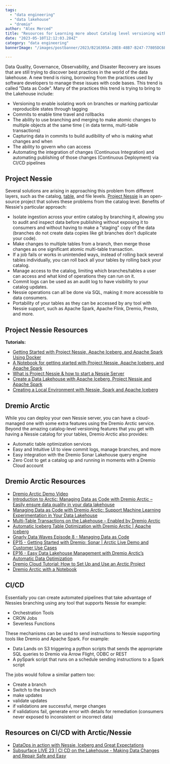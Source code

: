 ```yaml
---
tags:
  - "data engineering"
  - "data lakehouse"
  - "dremio"
author: "Alex Merced"
title: "Resources for Learning more about Catalog level versioning with Project Nessie & Dremio Arctic (Rollbacks, Branching, Tagging and Multi-Table Txns)"
date: "2023-05-10T12:12:03.284Z"
category: "data engineering"
bannerImage: "/images/postbanner/2023/B216305A-28E8-48B7-B247-77805DC6E51D.png"

---
```


Data Quality, Governance, Observability, and Disaster Recovery are issues that are still trying to discover best practices in the world of the data lakehouse. A new trend is rising, borrowing from the practices used by software developers to manage these issues with code bases. This trend is called "Data as Code". Many of the practices this trend is trying to bring to the Lakehouse include:

- Versioning to enable isolating work on branches or marking particular reproducible states through tagging
- Commits to enable time travel and rollbacks
- The ability to use branching and merging to make atomic changes to multiple objects at the same time ( in data terms, multi-table transactions)
- Capturing data in commits to build audibility of who is making what changes and when
- The ability to govern who can access
- Automating the integration of changes (Continuous Integration) and automating publishing of those changes (Continuous Deployment) via CI/CD pipelines

## Project Nessie

Several solutions are arising in approaching this problem from different layers, such as the catalog, [table](https://www.dremio.com/blog/exploring-branch-tags-in-apache-iceberg-using-spark/), and file levels. [Project Nessie](https://projectnessie.org/) is an open-source project that solves these problems from the catalog level. Benefits of Nessie's particular approach:

- Isolate ingestion across your entire catalog by branching it, allowing you to audit and inspect data before publishing without exposing it to consumers and without having to make a "staging" copy of the data (branches do not create data copies like git branches don't duplicate your code).
- Make changes to multiple tables from a branch, then merge those changes as one significant atomic multi-table transaction.
- If a job fails or works in unintended ways, instead of rolling back several tables individually, you can roll back all your tables by rolling back your catalog.
- Manage access to the catalog, limiting which branches/tables a user can access and what kind of operations they can run on it.
- Commit logs can be used as an audit log to have visibility to your catalog updates.
- Nessie operations can all be done via SQL, making it more accessible to data consumers.
- Portability of your tables as they can be accessed by any tool with Nessie support, such as Apache Spark, Apache Flink, Dremio, Presto, and more.

## Project Nessie Resources

**Tutorials:**

- [Getting Started with Project Nessie, Apache Iceberg, and Apache Spark Using Docker](https://www.dremio.com/blog/getting-started-with-project-nessie-apache-iceberg-and-apache-spark-using-docker/)
- [A Notebook for getting started with Project Nessie, Apache Iceberg, and Apache Spark](https://www.dremio.com/blog/a-notebook-for-getting-started-with-project-nessie-apache-iceberg-and-apache-spark/)
- [What is Project Nessie & how to start a Nessie Server](https://www.youtube.com/watch?v=xsQ_uMBbDXI)
- [Create a Data Lakehouse with Apache Iceberg, Project Nessie and Apache Spark](https://www.youtube.com/watch?v=Q3qb93fuQAA)
- [Creating a Local Environment with Nessie, Spark and Apache Iceberg](https://github.com/developer-advocacy-dremio/quick-guides-from-dremio/blob/main/nessie-notebook.md)

## Dremio Arctic

While you can deploy your own Nessie server, you can have a cloud-managed one with some extra features using the Dremio Arctic service. Beyond the amazing catalog-level versioning features that you get with having a Nessie catalog for your tables, Dremio Arctic also provides:

- Automatic table optimization services
- Easy and Intuitive UI to view commit logs, manage branches, and more
- Easy integration with the Dremio Sonar Lakehouse query engine
- Zero Cost to get a catalog up and running in moments with a Dremio Cloud account

## Dremio Arctic Resources

- [Dremio Arctic Demo Video](https://www.youtube.com/watch?v=JCpWfsu-liw&t=684s&pp=ygUNRHJlbWlvIEFyY3RpYw%3D%3D)
- [Introduction to Arctic: Managing Data as Code with Dremio Arctic – Easily ensure data quality in your data lakehouse](https://www.dremio.com/blog/managing-data-as-code-with-dremio-arctic-easily-ensure-data-quality-in-your-data-lakehouse/)
- [Managing Data as Code with Dremio Arctic: Support Machine Learning Experimentation in Your Data Lakehouse](https://www.dremio.com/blog/managing-data-as-code-with-dremio-arctic-support-machine-learning-experimentation-in-your-data-lakehouse/)
- [Multi-Table Transactions on the Lakehouse – Enabled by Dremio Arctic](https://www.dremio.com/blog/multi-table-transactions-on-the-lakehouse-enabled-by-dremio-arctic/)
- [Automatic Iceberg Table Optimization with Dremio Arctic | Apache Iceberg](https://www.youtube.com/watch?v=N4NfvYeuwsY)
- [Gnarly Data Waves Episode 8 - Managing Data as Code](https://www.youtube.com/watch?v=FzOkbCvyE0I&t=1s&pp=ygUNRHJlbWlvIEFyY3RpYw%3D%3D)
- [EP15 - Getting Started with Dremio: Sonar | Arctic Live Demo and Customer Use Cases](https://www.youtube.com/watch?v=l2ocKRPC3zg)
- [EP16 - Easy Data Lakehouse Management with Dremio Arctic’s Automatic Data Optimization](https://www.youtube.com/watch?v=Bux3-J-g01E)
- [Dremio Cloud Tutorial: How to Set Up and Use an Arctic Project](https://www.youtube.com/watch?v=Z19iRHlXtIU)
- [Dremio Arctic with a Notebook](https://github.com/developer-advocacy-dremio/quick-guides-from-dremio/blob/main/arcticexercise.md)

## CI/CD

Essentially you can create automated pipelines that take advantage of Nessies branching using any tool that supports Nessie for example:

- Orchestration Tools
- CRON Jobs
- Severless Functions

These mechanisms can be used to send instructions to Nessie supporting tools like Dremio and Apache Spark. For example:

- Data Lands on S3 triggering a python scripts that sends the appropriate SQL queries to Dremio via Arrow Flight, ODBC or REST
- A pySpark script that runs on a schedule sending instructions to a Spark script

The jobs would follow a similar pattern too:

- Create a branch
- Switch to the branch
- make updates
- validate updates
- if validations are successful, merge changes
- if validations fail, generate error with details for remediation (consumers never exposed to inconsistent or incorrect data)

## Resources on CI/CD with Arctic/Nessie

- [DataOps in action with Nessie, Iceberg and Great Expectations](https://www.youtube.com/watch?v=wYpmqgtFGjg)
- [Subsurface LIVE 23 | CI CD on the Lakehouse - Making Data Changes and Repair Safe and Easy](https://www.youtube.com/watch?v=wYpmqgtFGjg)
